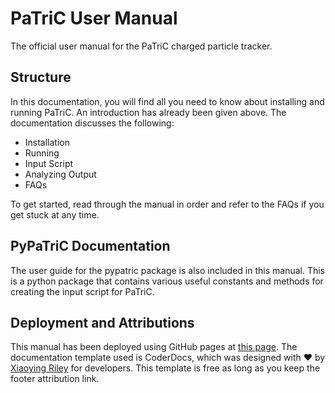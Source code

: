 # PaTriC User Manual
The official user manual for the PaTriC charged particle tracker. 

## Structure
In this documentation, you will find all you need to know about installing and running PaTriC. An introduction has already been given above. The documentation discusses the following:
* Installation
* Running
* Input Script
* Analyzing Output
* FAQs

To get started, read through the manual in order and refer to the FAQs if you get stuck at any time.

## PyPaTriC Documentation
The user guide for the pypatric package is also included in this manual. This is a python package that contains various useful constants and methods for creating the input script for PaTriC.

## Deployment and Attributions
This manual has been deployed using GitHub pages at [this page](https://hafizmdyasir.github.io/patric-user-manual/). The documentation template used is CoderDocs, which was designed with ♥ by [Xiaoying Riley](http://themes.3rdwavemedia.com) for developers. This template is free as long as you keep the footer attribution link.